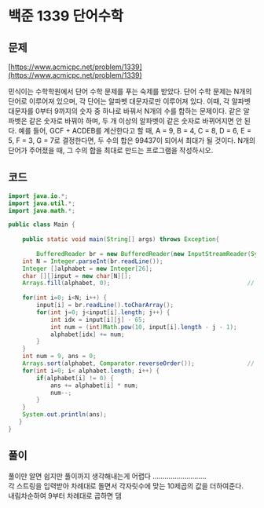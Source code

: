 # 백준 1339 단어수학

## 문제

[https://www.acmicpc.net/problem/1339](https://www.acmicpc.net/problem/1339)

민식이는 수학학원에서 단어 수학 문제를 푸는 숙제를 받았다.
단어 수학 문제는 N개의 단어로 이루어져 있으며, 각 단어는 알파벳 대문자로만 이루어져 있다.
이때, 각 알파벳 대문자를 0부터 9까지의 숫자 중 하나로 바꿔서 N개의 수를 합하는 문제이다.
같은 알파벳은 같은 숫자로 바꿔야 하며, 두 개 이상의 알파벳이 같은 숫자로 바뀌어지면 안 된다.
예를 들어, GCF + ACDEB를 계산한다고 할 때, A = 9, B = 4, C = 8, D = 6, E = 5, F = 3, G = 7로 결정한다면, 
두 수의 합은 99437이 되어서 최대가 될 것이다.
N개의 단어가 주어졌을 때, 그 수의 합을 최대로 만드는 프로그램을 작성하시오.

## 코드

```java
import java.io.*;
import java.util.*;
import java.math.*;

public class Main {
		
    public static void main(String[] args) throws Exception{
		
    	BufferedReader br = new BufferedReader(new InputStreamReader(System.in));
	int N = Integer.parseInt(br.readLine());
	Integer []alphabet = new Integer[26];
	char [][]input = new char[N][];
	Arrays.fill(alphabet, 0);                                       // 초기화 꼭
      
	for(int i=0; i<N; i++) {
  		input[i] = br.readLine().toCharArray();
	  	for(int j=0; j<input[i].length; j++) {
			int idx = input[i][j] - 65;
			int num = (int)Math.pow(10, input[i].length - j - 1);       // 각자릿수 만큼 10의 제곱 증감연산
			alphabet[idx] += num; 
		}
	}
	int num = 9, ans = 0;
	Arrays.sort(alphabet, Comparator.reverseOrder());               // 내림차순하기 위해 Integer 객체로
	for(int i=0; i< alphabet.length; i++) {
		if(alphabet[i] != 0) {
			ans += alphabet[i] * num;                                   // 9부터 곱해주자 ~~
			num--;
		}
	}
	System.out.println(ans);
   }
}
```

## 풀이

풀이만 알면 쉽지만 풀이까지 생각해내는게 어렵다 ........................... </br>
각 스트링을 입력받아 차례대로 돌면서 각자릿수에 맞는 10제곱의 값을 더하여준다.</br>
내림차순하여 9부터 차례대로 곱하면 댐</br>
